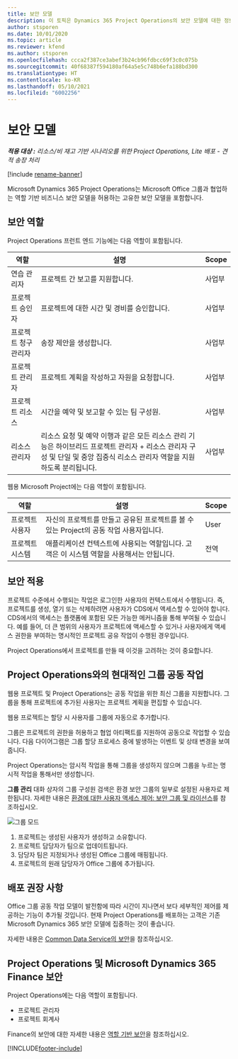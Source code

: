 ```yaml
---
title: 보안 모델
description: 이 토픽은 Dynamics 365 Project Operations의 보안 모델에 대한 정보를 제공합니다.
author: stsporen
ms.date: 10/01/2020
ms.topic: article
ms.reviewer: kfend
ms.author: stsporen
ms.openlocfilehash: ccca2f387ce3abef3b24cb96fdbcc69f3c0c075b
ms.sourcegitcommit: 40f68387f594180af64a5e5c748b6efa188bd300
ms.translationtype: HT
ms.contentlocale: ko-KR
ms.lasthandoff: 05/10/2021
ms.locfileid: "6002256"
---
```

# <a name="security-model"></a>보안 모델

_**적용 대상 :** 리소스/비 재고 기반 시나리오를 위한 Project Operations, Lite 배포 - 견적 송장 처리_

[!include [rename-banner](~/includes/cc-data-platform-banner.md)]

Microsoft Dynamics 365 Project Operations는 Microsoft Office 그룹과 협업하는 역할 기반 비즈니스 보안 모델을 허용하는 고유한 보안 모델을 포함합니다. 


## <a name="security-roles"></a>보안 역할
Project Operations 프런트 엔드 기능에는 다음 역할이 포함됩니다.

| 역할                          | 설명                                                                                                                                                                 | Scope |
|-------------------------------|-----------------------------------------------------------------------------------------------------------------------------------------------------------------------------|------|
| 연습 관리자              | 프로젝트 간 보고를 지원합니다.                                                                                                            | 사업부              |
| 프로젝트 승인자              | 프로젝트에 대한 시간 및 경비를 승인합니다.                                                                                                                              | 사업부 |
| 프로젝트 청구 관리자 | 송장 제안을 생성합니다.                                                                                                                                                 | 사업부 |
| 프로젝트 관리자               | 프로젝트 계획을 작성하고 자원을 요청합니다.                                                                                                                              | 사업부 |
| 프로젝트 리소스              | 시간을 예약 및 보고할 수 있는 팀 구성원.                                                                                                          | 사업부|
| 리소스 관리자              | 리소스 요청 및 예약 이행과 같은 모든 리소스 관리 기능은 하이브리드 프로젝트 관리자 + 리소스 관리자 구성 및 단일 및 중앙 집중식 리소스 관리자 역할을 지원하도록 분리됩니다. | 사업부 |


웹용 Microsoft Project에는 다음 역할이 포함됩니다.

| 역할           | 설명                                                                                                        | Scope  |
|----------------|--------------------------------------------------------------------------------------------------------------------|--------|
| 프로젝트 사용자   | 자신의 프로젝트를 만들고 공유된 프로젝트를 볼 수 있는 Project의 공동 작업 사용자입니다. | User   |
| 프로젝트 시스템 | 애플리케이션 컨텍스트에 사용되는 역할입니다. 고객은 이 시스템 역할을 사용해서는 안됩니다.                                    | 전역 |

## <a name="security-enforcement"></a>보안 적용
프로젝트 수준에서 수행되는 작업은 로그인한 사용자의 컨텍스트에서 수행됩니다. 즉, 프로젝트를 생성, 열기 또는 삭제하려면 사용자가 CDS에서 액세스할 수 있어야 합니다. CDS에서의 액세스는 플랫폼에 포함된 모든 가능한 메커니즘을 통해 부여될 수 있습니다. 예를 들어, 더 큰 범위의 사용자가 프로젝트에 액세스할 수 있거나 사용자에게 액세스 권한을 부여하는 명시적인 프로젝트 공유 작업이 수행된 경우입니다.

Project Operations에서 프로젝트를 만들 때 이것을 고려하는 것이 중요합니다.

## <a name="modern-group-collaboration-with-project-operations"></a>Project Operations와의 현대적인 그룹 공동 작업
웹용 프로젝트 및 Project Operations는 공동 작업을 위한 최신 그룹을 지원합니다. 그룹을 통해 프로젝트에 추가된 사용자는 프로젝트 계획을 편집할 수 있습니다.

웹용 프로젝트는 할당 시 사용자를 그룹에 자동으로 추가합니다.

그룹은 프로젝트의 권한을 허용하고 협업 아티팩트를 지원하여 공동으로 작업할 수 있습니다. 다음 다이어그램은 그룹 할당 프로세스 중에 발생하는 이벤트 및 상태 변경을 보여줍니다.

Project Operations는 암시적 작업을 통해 그룹을 생성하지 않으며 그룹을 누르는 명시적 작업을 통해서만 생성합니다.

**그룹 관리** 대화 상자의 그룹 구성원 검색은 환경 보안 그룹의 일부로 설정된 사용자로 제한됩니다. 자세한 내용은 [환경에 대한 사용자 액세스 제어: 보안 그룹 및 라이선스](/power-platform/admin/control-user-access)를 참조하십시오.

![그룹 모드](./media/groupsmode.png)

1. 프로젝트는 생성된 사용자가 생성하고 소유합니다.
2. 프로젝트 담당자가 팀으로 업데이트됩니다.
3. 담당자 팀은 지정되거나 생성된 Office 그룹에 매핑됩니다.
4. 프로젝트의 원래 담당자가 Office 그룹에 추가됩니다.

## <a name="deployment-recommendation"></a>배포 권장 사항
Office 그룹 공동 작업 모델이 발전함에 따라 시간이 지나면서 보다 세부적인 제어를 제공하는 기능이 추가될 것입니다. 현재 Project Operations를 배포하는 고객은 기존 Microsoft Dynamics 365 보안 모델에 집중하는 것이 좋습니다.

자세한 내용은 [Common Data Service의 보안](/power-platform/admin/wp-security)을 참조하십시오.

## <a name="project-operations-and-microsoft-dynamics-365-finance-security"></a>Project Operations 및 Microsoft Dynamics 365 Finance 보안
Project Operations에는 다음 역할이 포함됩니다.

- 프로젝트 관리자
- 프로젝트 회계사

Finance의 보안에 대한 자세한 내용은 [역할 기반 보안](/dynamics365/fin-ops-core/dev-itpro/sysadmin/role-based-security)을 참조하십시오.




[!INCLUDE[footer-include](../includes/footer-banner.md)]